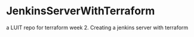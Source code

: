 # JenkinsServerWithTerraform
a LUIT repo for terraform week 2. Creating a jenkins server with terraform 
